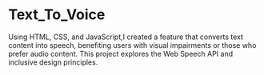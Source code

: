# Text_To_Voice
Using HTML, CSS, and JavaScript,I created a feature that converts text content into speech, benefiting users with visual impairments or those who prefer audio content. 
This project explores the Web Speech API and inclusive design principles.
